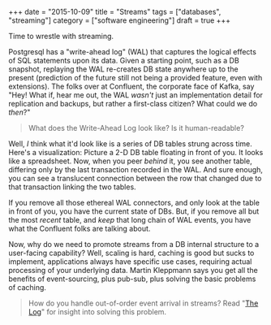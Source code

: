 +++
date = "2015-10-09"
title = "Streams"
tags = ["databases", "streaming"]
category = ["software engineering"]
draft = true
+++

Time to wrestle with streaming.

Postgresql has a "write-ahead log" (WAL) that captures the logical effects of SQL
statements upon its data. Given a starting point, such as a DB snapshot,
replaying the WAL re-creates DB state anywhere up to the present (prediction of
the future still not being a provided feature, even with extensions). The folks
over at Confluent, the corporate face of Kafka, say "Hey! What if, hear me out,
the WAL _wasn't_ just an implementation detail for replication and backups, but
rather a first-class citizen? What could we do _then_?"

> What does the Write-Ahead Log look like? Is it human-readable?

Well, _I_ think what it'd look like is a series of DB tables strung across time.
Here's a visualization: Picture a 2-D DB table floating in front of you. It
looks like a spreadsheet. Now, when you peer _behind_ it, you see another table,
differing only by the last transaction recorded in the WAL. And sure enough, you
can see a translucent connection between the row that changed due to that
transaction linking the two tables.

If you remove all those ethereal WAL connectors, and only look at the table in
front of you, you have the current state of DBs. But, if you remove all but the
most _recent_ table, and _keep_ that long chain of WAL events, you have
what the Confluent folks are talking about.

Now, why do we need to promote streams from a DB internal structure to a
user-facing capability? Well, scaling is hard, caching is good but sucks to
implement, applications always have specific use cases, requiring actual
processing of your underlying data. Martin Kleppmann says you get all the
benefits of event-sourcing, plus pub-sub, plus solving the basic problems of
caching.

> How do you handle out-of-order event arrival in streams?
Read "[The Log]" for insight into solving this problem.



[Making Sense of Stream processing]: https://www.confluent.io/blog/making-sense-of-stream-processing/
[Turning the DB inside-out]: https://www.confluent.io/blog/turning-the-database-inside-out-with-apache-samza/
[The Log]: https://engineering.linkedin.com/distributed-systems/log-what-every-software-engineer-should-know-about-real-time-datas-unifying
[Putting Kafka to Use, Pt. 1]: https://www.confluent.io/blog/stream-data-platform-1/
[lmax]: https://martinfowler.com/articles/lmax.html
